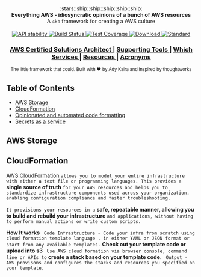 <h1 align="center"></h1>

<div align="center">
  :stars::ship::ship::ship::ship::ship:
</div>
<div align="center">
  <strong>Everything AWS - idiosyncratic opinions of a bunch of AWS resources</strong>
</div>
<div align="center">
  A <code>4kb</code> framework for creating a AWS culture
</div>

<br />

<div align="center">
  <!-- Stability -->
  <a href="https://nodejs.org/api/documentation.html#documentation_stability_index">
    <img src="https://img.shields.io/badge/stability-experimental-orange.svg?style=flat-square"
      alt="API stability" />
  </a>  
  <!-- Build Status -->
  <a href="https://travis-ci.org/choojs/choo">
    <img src="https://img.shields.io/travis/choojs/choo/master.svg?style=flat-square"
      alt="Build Status" />
  </a>
  <!-- Test Coverage -->
  <a href="https://codecov.io/github/choojs/choo">
    <img src="https://img.shields.io/codecov/c/github/choojs/choo/master.svg?style=flat-square"
      alt="Test Coverage" />
  </a>
  <!-- Downloads -->
  <a href="https://npmjs.org/package/choo">
    <img src="https://img.shields.io/npm/dt/choo.svg?style=flat-square"
      alt="Download" />
  </a>
  <!-- Standard -->
  <a href="https://standardjs.com">
    <img src="https://img.shields.io/badge/code%20style-standard-brightgreen.svg?style=flat-square"
      alt="Standard" />
  </a>
</div>

<div align="center">
  <h3>
    <a href="https://github.com/Develop-X/AWS/tree/master/AWS%20Certified%20Solutions%20Architect">
      AWS Certified Solutions Architect
    </a>
    <span> | </span>
    <a href="https://github.com/Develop-X/AWS/blob/master/supporting-tools.md">
      Supporting Tools 
    </a>
    <span> | </span>
    <a href="https://github.com/Develop-X/AWS/blob/master/Which%20Services%20to%20Use.md">
      Which Services 
    </a>
    <span> | </span>
    <a href="https://github.com/Develop-X/AWS/blob/master/resources.md">
      Resources
    </a>
     <span> | </span>
    <a href="https://github.com/Develop-X/AWS/blob/master/AWS%20Certified%20Solutions%20Architect/000_Acronyms.md">
      Acronyms
    </a>
    </h3>
</div>

<div align="center">
  <sub>The little framework that could. Built with ❤︎ by
  Ady Kalra</a> and
    inspired by thoughtworks
  </a>
</div>

## Table of Contents
- [AWS Storage](#AWS-Storage)
- [CloudFormation](#CloudFormation)
- [Opinionated and automated code formatting](#Opinionated-and-automated-code-formatting)
- [Secrets as a service](#Secrets-as-a-service)

## AWS Storage

## CloudFormation
[AWS CloudFormation](https://aws.amazon.com/cloudformation/) ```allows you to model your entire infrastructure with either a text file or programming languages. This provides a``` **single source of truth** ```for your AWS resources and helps you to standardize infrastructure components used across your organization, enabling configuration compliance and faster troubleshooting.```

```It provisions your resources in a``` **safe, repeatable manner, allowing you to build and rebuild your infrastructure** ```and applications, without having to perform manual actions or write custom scripts.```

**How It works** ``` Code Infrastructure - Code your infra from scratch using cloud formation template language , in either YAML or JSON format or start from any available templates.``` **Check out your template code or upload into s3** ``` Use AWS cloud formation via browser console, command line or APIs to``` **create a stack based on your template code.** ``` Output - AWS provisons and configures the stacks and resources you specified on your template.``` 

